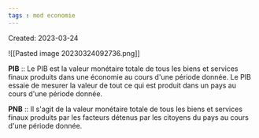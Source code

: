 ```yaml
---
tags : mod economie
---
```

Created: 2023-03-24

![[Pasted image 20230324092736.png]]

**PIB** :: Le PIB est la valeur monétaire totale de tous les biens et services finaux produits dans une économie au cours d'une période donnée.
Le PIB essaie de mesurer la valeur de tout ce qui est produit dans un pays au cours d'une période donnée.

**PNB** :: Il s'agit de la valeur monétaire totale de tous les biens et services finaux produits par les facteurs détenus par les citoyens du pays au cours d'une période donnée.